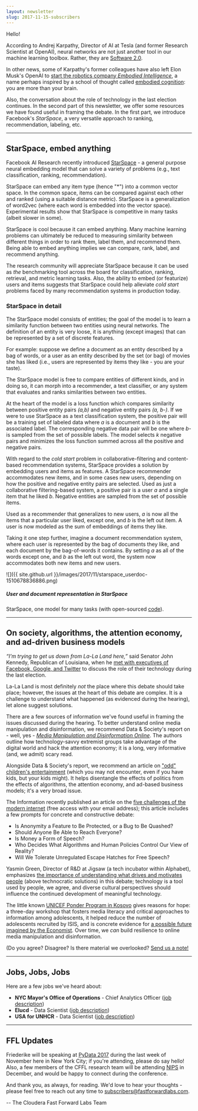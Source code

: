 ```yaml
---
layout: newsletter
slug: 2017-11-15-subscribers
---
```


Hello!

According to Andrej Karpathy, Director of AI at Tesla (and former Research Scientist at OpenAI), neural networks are not just another tool in our machine learning toolbox. Rather, they are [Software 2.0](https://medium.com/@karpathy/software-2-0-a64152b37c35). 

In other news, some of Karpathy's former colleagues have also left Elon Musk's OpenAI to [start the robotics company *Embodied Intelligence*](https://www.nytimes.com/2017/11/06/technology/artificial-intelligence-start-up.html), a name perhaps inspired by a school of thought called [embodied cognition](https://blogs.scientificamerican.com/guest-blog/a-brief-guide-to-embodied-cognition-why-you-are-not-your-brain/): you are more than your brain.

Also, the conversation about the role of technology in the last election continues. In the second part of this newsletter, we offer some resources we have found useful in framing the debate. In the first part, we introduce Facebook's *StarSpace*, a very versatile approach to ranking, recommendation, labeling, etc.

---

## StarSpace, embed anything

Facebook AI Research recently introduced [StarSpace](https://arxiv.org/abs/1709.03856) - a general purpose neural embedding model that can solve a variety of problems (e.g., text classification, ranking, recommendation). 

StarSpace can embed any item type (hence "*") into a common vector space. In the common space, items can be compared against each other and ranked (using a suitable distance metric). StarSpace is a generalization of word2vec (where each word is embedded into the vector space). Experimental results show that StarSpace is competitive in many tasks (albeit slower in some).

StarSpace is cool because it can embed anything. Many machine learning problems can ultimately be reduced to measuring similarity between different things in order to rank them, label them, and recommend them. Being able to embed anything implies we can compare, rank, label, and recommend anything. 

The research community will appreciate StarSpace because it can be used as *the* benchmarking tool across the board for classification, ranking, retrieval, and metric learning tasks. Also, the ability to embed (or featurize) users and items suggests that StarSpace could help alleviate _cold start_ problems faced by many recommendation systems in production today.

### StarSpace in detail

The StarSpace model consists of entities; the goal of the model is to learn a similarity function between two entities using neural networks. The definition of an entity is very loose, it is anything (except images) that can be represented by a set of discrete features. 

For example: suppose we define a document as an entity described by a bag of words, or a user as an entity described by the set (or bag) of movies she has liked (i.e., users are represented by items they like - you are your taste).

The StarSpace model is free to compare entities of different kinds, and in doing so, it can morph into a recommender, a text classifier, or any system that evaluates and ranks similarities between two entities. 

At the heart of the model is a loss function which compares similarity between positive entity pairs *(a,b)* and negative entity pairs *(a, b-)*. If we were to use StarSpace as a text classification system, the positive pair will be a training set of labeled data where *a* is a document and *b* is the associated label. The corresponding negative data pair will be one where *b-* is sampled from the set of possible labels. The model selects *k* negative pairs and minimizes the loss function summed across all the positive and negative pairs.

With regard to the *cold start* problem in collaborative-filtering and content-based recommendation systems, StarSpace provides a solution by embedding users and items as features. A StarSpace recommender accommodates new items, and in some cases new users, depending on how the positive and negative entity pairs are selected. Used as just a collaborative filtering-based system, a positive pair is a user *a* and a single item that he liked *b*. Negative entities are sampled from the set of possible items. 

Used as a recommender that generalizes to new users, *a* is now all the items that a particular user liked, except one, and *b* is the left out item. A user is now modeled as the sum of embeddings of items they like. 

Taking it one step further, imagine a document recommendation system, where each user is represented by the bag of documents they like, and each document by the bag-of-words it contains. By setting *a* as all of the words except one, and *b* as the left out word, the system now accommodates both new items and new users.

![]({{ site.github.url }}/images/2017/11/starspace_userdoc-1510678836886.png)
##### User and document representation in StarSpace

StarSpace, one model for many tasks (with open-sourced [code](https://github.com/facebookresearch/StarSpace)).

---

## On society, algorithms, the attention economy, and ad-driven business models

*“I’m trying to get us down from La-La Land here,”* said Senator John Kennedy, Republican of Louisiana, when he [met with executives of Facebook, Google, and Twitter](https://www.nytimes.com/2017/10/31/us/politics/facebook-twitter-google-hearings-congress.html?_r=0) to discuss the role of their technology during the last election. 

La-La Land is most definitely *not* the place where this debate should take place; however, the issues at the heart of this debate are complex. It is a challenge to understand what happened (as evidenced during the hearing), let alone suggest solutions.

There are a few sources of information we've found useful in framing the issues discussed during the hearing. To better understand online media manipulation and disinformation, we recommend Data & Society's report on - well, yes - [*Media Manipulation and Disinformation Online*](https://datasociety.net/output/media-manipulation-and-disinfo-online/). The authors outline how technology-savvy extremist groups take advantage of the digital world and hack the attention economy; it is a long, very informative (and, we admit) scary read.

Alongside Data & Society's report, we recommend an article on ["odd" children's entertainment](https://medium.com/@jamesbridle/something-is-wrong-on-the-internet-c39c471271d2) (which you may not encounter, even if you have kids, but your kids might). It helps disentangle the effects of politics from the effects of algorithms, the attention economy, and ad-based business models; it's a very broad issue.

The Information recently published an article on the [five challenges of the modern internet](go.theinformation.com/895c2b7cd80c7c08) (free access with your email address); this article includes a few prompts for concrete and constructive debate:

 - Is Anonymity a Feature to Be Protected, or a Bug to Be Quashed?
 - Should Anyone Be Able to Reach Everyone?
 - Is Money a Form of Speech?
 - Who Decides What Algorithms and Human Policies Control Our View of Reality?
 - Will We Tolerate Unregulated Escape Hatches for Free Speech?

Yasmin Green, Director of R&D at Jigsaw (a tech incubator within Alphabet), emphasizes [the importance of understanding what drives and motivates people](https://www.technologyreview.com/s/609419/the-woman-battling-hate-speech-censorship-and-extremism-online-and-off/) (above technocratic solutions) in this debate; technology is a tool used by people, we agree, and diverse cultural perspectives should influence the continued development of meaningful technology.

The little known [UNICEF Ponder Program in Kosovo](http://www.ponder-ks.org/about/what-is-ponder/) gives reasons for hope: a three-day workshop that fosters media literacy and critical approaches to information among adolescents, it helped reduce the number of adolescents recruited by ISIS, and is concrete evidence for [a possible future imagined by the Economist](https://www.economist.com/news/leaders/21730871-facebook-google-and-twitter-were-supposed-save-politics-good-information-drove-out). Over time, we *can* build resilience to online media manipulation and disinformation.

(Do you agree? Disagree? Is there material we overlooked? [Send us a note!](mailto:subscribers@fastforwardlabs.com)

---

## Jobs, Jobs, Jobs

Here are a few jobs we've heard about:

* **NYC Mayor's Office of Operations** - Chief Analytics Officer ([job description](http://www1.nyc.gov/assets/operations/downloads/pdf/employment-opportunities/chief-analytics-officer-job-description-vf.pdf))
* **Elucd** - Data Scientist ([job description](https://jobs.lever.co/elucd/7a251473-f3a7-40f6-b97c-c10c8838d316))
* **USA for UNHCR** - Data Scientist ([job description](https://www.linkedin.com/jobs/view/503624429/))

---

## FFL Updates 

Friederike will be speaking at [PyData 2017](https://pydata.org/nyc2017/) during the last week of November here in New York City; if you're attending, please do say hello!  Also, a few members of the CFFL research team will be attending [NIPS](https://nips.cc/) in December, and would be happy to connect during the conference.

And thank you, as always, for reading.  We'd love to hear your thoughts - please feel free to reach out any time to subscribers@fastforwardlabs.com.

-- The Cloudera Fast Forward Labs Team
